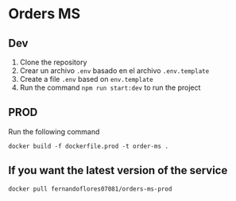 # Orders MS

## Dev

1. Clone the repository
2. Crear un archivo `.env` basado en el archivo `.env.template`
3. Create a file `.env` based on `env.template`
4. Run the command `npm run start:dev` to run the project

## PROD

Run the following command

```
docker build -f dockerfile.prod -t order-ms .
```

## If you want the latest version of the service

```
docker pull fernandoflores07081/orders-ms-prod
```
